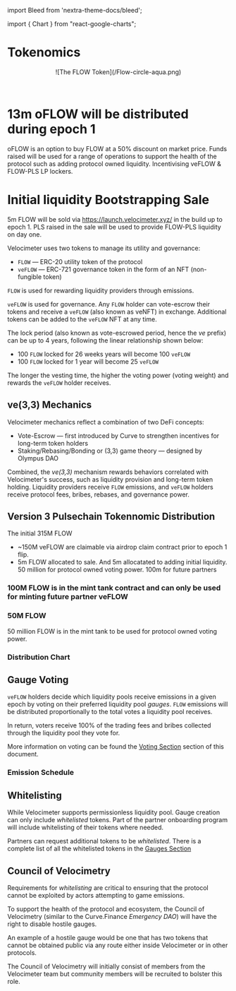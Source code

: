 import Bleed from 'nextra-theme-docs/bleed';

import { Chart } from "react-google-charts";

# Tokenomics

<Bleed>
<div align="center">
  ![The FLOW Token](/Flow-circle-aqua.png)
</div>
</Bleed>

&nbsp;

# 13m oFLOW will be distributed during epoch 1

oFLOW is an option to buy FLOW at a 50% discount on market price.
Funds raised will be used for a range of operations to support the health of the protocol such as adding protocol owned liquidity. Incentivising veFLOW & FLOW-PLS LP lockers.

# Initial liquidity Bootstrapping Sale

5m FLOW will be sold via https://launch.velocimeter.xyz/ in the build up to epoch 1. PLS raised in the sale will be used to provide FLOW-PLS liquidity on day one.


Velocimeter uses two tokens to manage its utility and governance:

- `FLOW` &mdash; ERC-20 utility token of the protocol
- `veFLOW` &mdash; ERC-721 governance token in the form of an NFT
  (non-fungible token)

`FLOW` is used for rewarding liquidity providers through emissions.

`veFLOW` is used for governance. Any `FLOW` holder can vote-escrow their tokens and
receive a `veFLOW` (also known as veNFT) in exchange. Additional tokens can be
added to the `veFLOW` NFT at any time.

The lock period (also known as vote-escrowed period, hence the _ve_ prefix) can be up
to 4 years, following the linear relationship shown below:

- 100 `FLOW` locked for 26 weeks years will become 100 `veFLOW`
- 100 `FLOW` locked for 1 year will become 25 `veFLOW`

The longer the vesting time, the higher the voting power (voting weight) and
rewards the `veFLOW` holder receives.

## ve(3,3) Mechanics

Velocimeter mechanics reflect a combination of two DeFi concepts:

- Vote-Escrow &mdash; first introduced by Curve to strengthen incentives for long-term token holders
- Staking/Rebasing/Bonding or (3,3) game theory &mdash; designed by Olympus DAO

Combined, the _ve(3,3)_ mechanism rewards behaviors correlated with Velocimeter's success, such as
liquidity provision and long-term token holding. Liquidity providers receive `FLOW` emissions,
and `veFLOW` holders receive protocol fees, bribes, rebases, and governance power.


## Version 3 Pulsechain Tokennomic Distribution


The initial 315M FLOW
* ~150M veFLOW are claimable via airdrop claim contract prior to epoch 1 flip.
* 5m FLOW allocated to sale. And 5m allocatated to adding initial liquidity.
50 million for protocol owned voting power.
100m for future partners

### 100M FLOW is in the mint tank contract and can only be used for minting future partner veFLOW


### 50M FLOW
50 million FLOW is in the mint tank to be used for protocol owned voting power.

### Distribution Chart

<Bleed>
  <Chart
    chartType="PieChart"
    data={[
      [ "Receivers", "Amount" ],
      [ "Snapshot veFLOW", 12],
      [ "Protocol Owned NFTs", 23 ],
      [ "Velocimeter Team NFTs", 54],
      [ "Partner Protocol/DAOs NFTs", 127],
      [ "FLOWv2 Redeemer", 54],
      [ "Migration Bonus", 5],
      [ "Protocol FLOW Fund", 20.5],
      [ "1yr Dev Vesting", 4.5]
    ]}
    options={{
      title: "FLOW Distribution (M)",
      backgroundColor: '#111111',
      colors: ['#046971', '#10575D', '#1D565B', '#003C40', '#4EAC9D', '#3BBFAA', '#21CCB1', '#00E5C3' ],
      legend: {textStyle: {color: 'white' }},
      pieHole: 0.4,
      titleTextStyle: { color: 'white' },
    }}
    width={"100%"}
    height={"600px"}
  />
</Bleed>



## Gauge Voting

`veFLOW` holders decide which liquidity pools receive emissions in a given epoch by
voting on their preferred liquidity pool _gauges_. `FLOW` emissions will be distributed
proportionally to the total votes a liquidity pool receives.

In return, voters receive 100% of the trading fees and bribes collected through the
liquidity pool they vote for.

More information on voting can be found the [Voting Section](/voting) section of this document.

### Emission Schedule

<Bleed>
  <Chart
    chartType="LineChart"
    data={[
      ["Week", "LP Emissions", "veRebase (@50% locking rate)", "Total Supply"],
      ["1", 15, 0, 300],
      ["50", 9.1, 2, 750],
      ["100", 5.5, 1.5, 1125],
      ["150", 3.3, 1, 1275],
      ["200", 2, 0.5, 1350]
    ]}
    options={{
      title: "FLOW Emissions (M)",
      curveType: 'function',
      aggregationTarget: 'series',
      selectionMode: 'multiple',
      legend: { position: "top", textStyle: {color: 'white'}},
      series: {
        0: { targetAxisIndex: 0 },
        1: { targetAxisIndex: 0 },
        2: { targetAxisIndex: 1 },
      },
      vAxes: {
        1: { title: "Total Supply", titleTextStyle: { color: 'white' }},
        0: { title: "Epoch Distribution", titleTextStyle: { color: 'white' }}
      },
      hAxis: {
        title: "Week", titleTextStyle: { color: 'white' },
      },
      backgroundColor: '#111111',
      lineWidth: 3,
      colors: ['#79F8DB', '#2180DF', '#EA1000', '#59BFD8', '#0281FF'],
      legend: {textStyle: {color: 'white'}},
      titleTextStyle: { color: 'white' },
    }}
    width={"100%"}
    height={"600px"}
  />
</Bleed>

## Whitelisting

While Velocimeter supports permissionless liquidity pool. Gauge creation can
only include _whitelisted_ tokens. Part of the partner onboarding program will include whitelisting of their tokens where needed.

Partners can request additional tokens to be _whitelisted_.
There is a complete list of all the whitelisted tokens in the [Gauges Section](/gauges)

## Council of Velocimetry

Requirements for _whitelisting_ are critical to ensuring that the protocol cannot
be exploited by actors attempting to game emissions.

To support the health of the protocol and ecosystem, the Council of Velocimetry (similar to the Curve.Finance _Emergency DAO_)
will have the right to disable hostile gauges.

An example of a hostile gauge would be one that has two tokens that cannot be obtained public via any route either inside Velocimeter or in other protocols.

The Council of Velocimetry will initially consist of members from the Velocimeter team but community members will be recruited to bolster this role.



